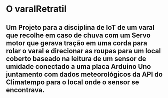 #  O varalRetratil
## Um Projeto para a disciplina de IoT de um varal que recolhe em caso de chuva com um Servo motor que gerava tração em uma corda para rolar o varal e direcionar as roupas para um local coberto baseado na leitura de um sensor de umidade conectado a uma placa Arduino Uno juntamento com dados meteorológicos da API do Climatempo para o local onde o sensor se encontrava.
